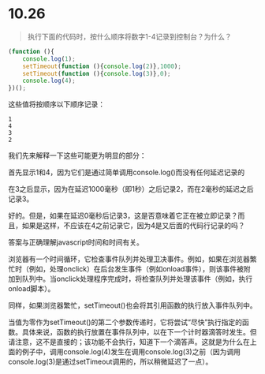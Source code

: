 # 10.26

> 执行下面的代码时，按什么顺序将数字1-4记录到控制台？为什么？

```javascript
(function (){
    console.log(1);
    setTimeout(function (){console.log(2)},1000);
    setTimeout(function (){console.log(3)},0);
    console.log(4);
})();
```

这些值将按顺序以下顺序记录：

```
1
4
3
2
```

我们先来解释一下这些可能更为明显的部分：

首先显示1和4，因为它们是通过简单调用console.log()而没有任何延迟记录的

在3之后显示，因为在延迟1000毫秒（即1秒）之后记录2，而在2毫秒的延迟之后记录3。

好的。但是，如果在延迟0毫秒后记录3，这是否意味着它正在被立即记录？而且，如果是这样，不应该在4之前记录它，因为4是又后面的代码行记录的吗？

答案与正确理解javascript时间和时间有关。

浏览器有一个时间循环，它检查事件队列并处理卫决事件。例如，如果在浏览器繁忙时（例如，处理onclick）在后台发生事件（例如onload事件），则该事件被附加到队列中。当onclick处理程序完成时，将检查队列并处理该事件（例如，执行onload脚本）。

同样，如果浏览器繁忙，setTimeout()也会将其引用函数的执行放入事件队列中。

当值为零作为setTimeout()的第二个参数传递时，它将尝试“尽快”执行指定的函数。具体来说，函数的执行放置在事件队列中，以在下一个计时器滴答时发生。但请注意，这不是直接的；该功能不会执行，知道下一个滴答声。这就是为什么在上面的例子中，调用console.log(4)发生在调用console.log(3)之前（因为调用console.log(3)是通过setTimeout调用的，所以稍微延迟了一点）。